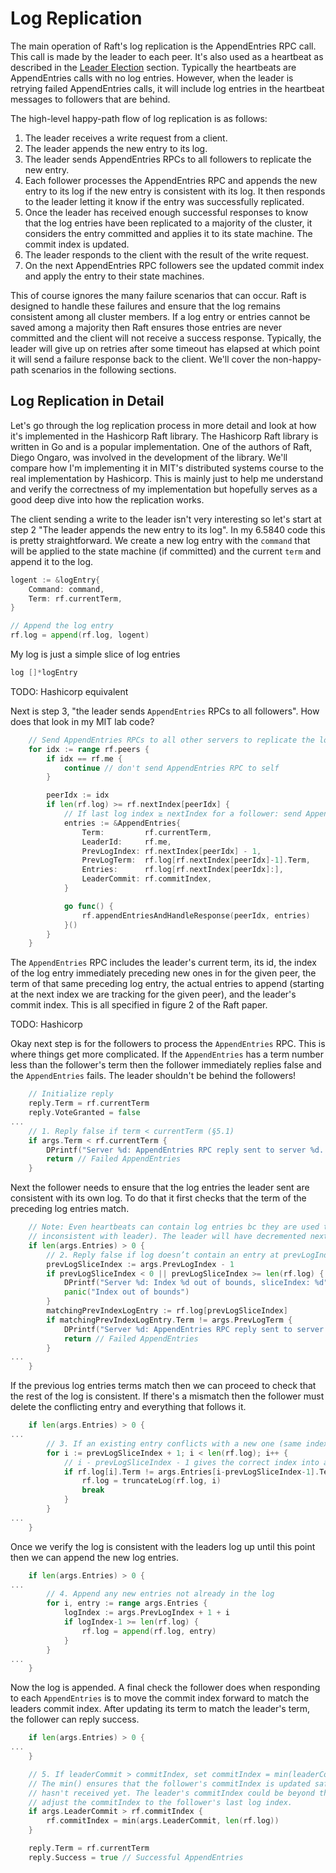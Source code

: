 # Log Replication

The main operation of Raft's log replication is the AppendEntries RPC call. This call is made by the leader to each peer. It's also used as a heartbeat as described in the [Leader Election](./leader-election.md) section. Typically the heartbeats are AppendEntries calls with no log entries. However, when the leader is retrying failed AppendEntries calls, it will include log entries in the heartbeat messages to followers that are behind.

The high-level happy-path flow of log replication is as follows:

1. The leader receives a write request from a client.
2. The leader appends the new entry to its log.
3. The leader sends AppendEntries RPCs to all followers to replicate the new entry.
4. Each follower processes the AppendEntries RPC and appends the new entry to its log if the new entry is consistent with its log. It then responds to the leader letting it know if the entry was successfully replicated.
5. Once the leader has received enough successful responses to know that the log entries have been replicated to a majority of the cluster, it considers the entry committed and applies it to its state machine. The commit index is updated.
6. The leader responds to the client with the result of the write request.
7. On the next AppendEntries RPC followers see the updated commit index and apply the entry to their state machines.

This of course ignores the many failure scenarios that can occur. Raft is designed to handle these failures and ensure that the log remains consistent among all cluster members. If a log entry or entries cannot be saved among a majority then Raft ensures those entries are never committed and the client will not receive a success response. Typically, the leader will give up on retries after some timeout has elapsed at which point it will send a failure response back to the client. We'll cover the non-happy-path scenarios in the following sections.

## Log Replication in Detail

Let's go through the log replication process in more detail and look at how it's implemented in the Hashicorp Raft library. The Hashicorp Raft library is written in Go and is a popular implementation. One of the authors of Raft, Diego Ongaro, was involved in the development of the library. We'll compare how I'm implementing it in MIT's distributed systems course to the real implementation by Hashicorp. This is mainly just to help me understand and verify the correctness of my implementation but hopefully serves as a good deep dive into how the replication works.

The client sending a write to the leader isn't very interesting so let's start at step 2 "The leader appends the new entry to its log". In my 6.5840 code this is pretty straightforward. We create a new log entry with the `command` that will be applied to the state machine (if committed) and the current `term` and append it to the log.

```go
logent := &logEntry{
	Command: command,
	Term: rf.currentTerm,
}

// Append the log entry
rf.log = append(rf.log, logent)
```

My log is just a simple slice of log entries

```go
log []*logEntry
```

TODO: Hashicorp equivalent

Next is step 3, "the leader sends `AppendEntries` RPCs to all followers". How does that look in my MIT lab code?

```go
	// Send AppendEntries RPCs to all other servers to replicate the log
	for idx := range rf.peers {
		if idx == rf.me {
			continue // don't send AppendEntries RPC to self
		}

		peerIdx := idx
		if len(rf.log) >= rf.nextIndex[peerIdx] {
			// If last log index ≥ nextIndex for a follower: send AppendEntries RPC with log entries starting at nextIndex
			entries := &AppendEntries{
				Term:         rf.currentTerm,
				LeaderId:     rf.me,
				PrevLogIndex: rf.nextIndex[peerIdx] - 1,
				PrevLogTerm:  rf.log[rf.nextIndex[peerIdx]-1].Term,
				Entries:      rf.log[rf.nextIndex[peerIdx]:],
				LeaderCommit: rf.commitIndex,
			}

			go func() {
				rf.appendEntriesAndHandleResponse(peerIdx, entries)
			}()
		}
	}
```

The `AppendEntries` RPC includes the leader's current term, its id, the index of the log entry immediately preceding new ones in for the given peer, the term of that same preceding log entry, the actual entries to append (starting at the next index we are tracking for the given peer), and the leader's commit index. This is all specified in figure 2 of the Raft paper.

TODO: Hashicorp

Okay next step is for the followers to process the `AppendEntries` RPC. This is where things get more complicated. If the `AppendEntries` has a term number less than the follower's term then the follower immediately replies false and the `AppendEntries` fails. The leader shouldn't be behind the followers!

```go
	// Initialize reply
	reply.Term = rf.currentTerm
	reply.VoteGranted = false
...
	// 1. Reply false if term < currentTerm (§5.1)
	if args.Term < rf.currentTerm {
		DPrintf("Server %d: AppendEntries RPC reply sent to server %d. Term %d < currentTerm %d", rf.me, args.LeaderId, args.Term, rf.currentTerm)
		return // Failed AppendEntries
	}
```

Next the follower needs to ensure that the log entries the leader sent are consistent with its own log. To do that it first checks that the term of the preceding log entries match.

```go
	// Note: Even heartbeats can contain log entries bc they are used to retry failed appends (e.g. follower logs is
	// inconsistent with leader). The leader will have decremented nextIndex for the follower that failed to append.
	if len(args.Entries) > 0 {
		// 2. Reply false if log doesn’t contain an entry at prevLogIndex whose term matches prevLogTerm (§5.3)
		prevLogSliceIndex := args.PrevLogIndex - 1
		if prevLogSliceIndex < 0 || prevLogSliceIndex >= len(rf.log) {
			DPrintf("Server %d: Index %d out of bounds, sliceIndex: %d", rf.me, args.PrevLogIndex, prevLogSliceIndex)
			panic("Index out of bounds")
		}
		matchingPrevIndexLogEntry := rf.log[prevLogSliceIndex]
		if matchingPrevIndexLogEntry.Term != args.PrevLogTerm {
			DPrintf("Server %d: AppendEntries RPC reply sent to server %d. Log doesn't contain an entry at prevLogIndex %d whose term matches prevLogTerm %d", rf.me, args.LeaderId, args.PrevLogIndex, args.PrevLogTerm)
			return // Failed AppendEntries
		}
...
    }
```

If the previous log entries terms match then we can proceed to check that the rest of the log is consistent. If there's a mismatch then the follower must delete the conflicting entry and everything that follows it.

```go
	if len(args.Entries) > 0 {
...
		// 3. If an existing entry conflicts with a new one (same index but different terms), delete the existing entry and all that follow it (§5.3)
		for i := prevLogSliceIndex + 1; i < len(rf.log); i++ {
			// i - prevLogSliceIndex - 1 gives the correct index into args.Entries
			if rf.log[i].Term != args.Entries[i-prevLogSliceIndex-1].Term {
				rf.log = truncateLog(rf.log, i)
				break
			}
		}
...
    }
```

Once we verify the log is consistent with the leaders log up until this point then we can append the new log entries.

```go
	if len(args.Entries) > 0 {
...
        // 4. Append any new entries not already in the log
		for i, entry := range args.Entries {
			logIndex := args.PrevLogIndex + 1 + i
			if logIndex-1 >= len(rf.log) {
				rf.log = append(rf.log, entry)
			}
		}
...
    }
```

Now the log is appended. A final check the follower does when responding to each `AppendEntries` is to move the commit index forward to match the leaders commit index. After updating its term to match the leader's term, the follower can reply success.


```go
	if len(args.Entries) > 0 {
...
    }

	// 5. If leaderCommit > commitIndex, set commitIndex = min(leaderCommit, index of last new entry) (§5.3)
	// The min() ensures that the follower's commitIndex is updated safely, preventing it committing entries that it
	// hasn't received yet. The leader's commitIndex could be beyond the follower's last log index. In that case, we
	// adjust the commitIndex to the follower's last log index.
	if args.LeaderCommit > rf.commitIndex {
		rf.commitIndex = min(args.LeaderCommit, len(rf.log))
	}

	reply.Term = rf.currentTerm
	reply.Success = true // Successful AppendEntries
```
